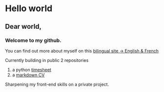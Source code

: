 # Hello world

## Dear world,

### Welcome to my github.

You can find out more about myself on this [bilingual site -> English & French](https://vincent.charlebois.info/)

Currently building in public 2 repositories   
1. a python [timesheet](https://github.com/tripledoublev/timesheet) 
2. a [markdown CV](https://tripledoublev.github.io/CV/) 

Sharpening my front-end skills on a private project.



